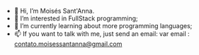 - 👋 Hi, I’m Moisés Sant'Anna.
- 👀 I’m interested in FullStack programming;
- 🌱 I’m currently learning about more programming languages;
- 📫 If you want to talk with me, just send an email:
  var email : contato.moisessantanna@gmail.com

<!---
moi74/moi74 is a ✨ special ✨ repository because its `README.md` (this file) appears on your GitHub profile.
You can click the Preview link to take a look at your changes.
--->
